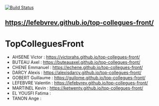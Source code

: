 [![Build Status](https://travis-ci.org/LefebvreV/top-collegues-front.svg?branch=master)](https://travis-ci.org/LefebvreV/top-collegues-front)
## https://lefebvrev.github.io/top-collegues-front/


# TopColleguesFront

* AHSENE Victor : https://victorahs.github.io/top-collegues-front/
* BUTEAU Axel :  https://buteauaxel.github.io/top-collegues-front/
* CHENE Emmanuel : https://echene.github.io/top-collegues-front/
* DARCY Alexis :  https://alexisdarcy.github.io/top-collegues-front/
* GOBERT Guillaume : https://guilome.github.io/top-collegues-front/
* LEFEBVRE Valentin : https://lefebvrev.github.io/top-collegues-front/
* MARTINEL Kevin :  https://ketwenty.github.io/top-collegues-front/
* EL YOUSFI	Fatima :
* TANON	Ange : 
